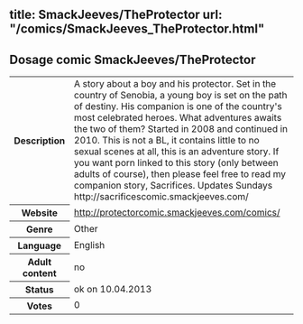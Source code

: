 title: SmackJeeves/TheProtector
url: "/comics/SmackJeeves_TheProtector.html"
---
Dosage comic SmackJeeves/TheProtector
-----------------------------------------

<table class="comicinfo">
<tr>
<th>Description</th><td>A story about a boy and his protector. Set in the country of Senobia, a young boy is set on the path of destiny. His companion is one of the country's most celebrated heroes. What adventures awaits the two of them? Started in 2008 and continued in 2010. This is not a BL, it contains little to no sexual scenes at all, this is an adventure story. If you want porn linked to this story (only between adults of course), then please feel free to read my companion story, Sacrifices. Updates Sundays http://sacrificescomic.smackjeeves.com/</td>
</tr>
<tr>
<th>Website</th><td><a href="http://protectorcomic.smackjeeves.com/comics/">http://protectorcomic.smackjeeves.com/comics/</a></td>
</tr>
<tr>
<th>Genre</th><td>Other</td>
</tr>
<tr>
<th>Language</th><td>English</td>
</tr>
<tr>
<th>Adult content</th><td>no</td>
</tr>
<tr>
<th>Status</th><td>ok on 10.04.2013</td>
</tr>
<tr>
<th>Votes</th><td>0</div></td>
</tr>
</table>
